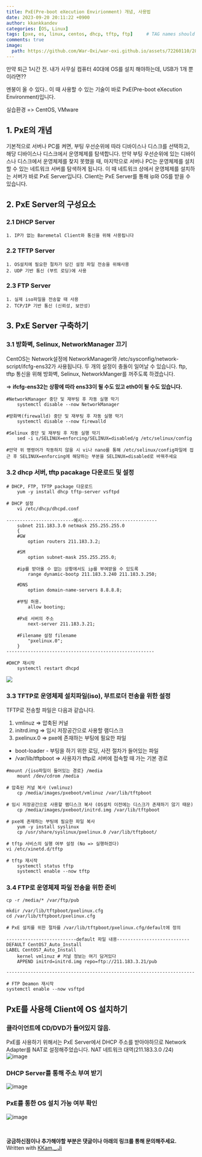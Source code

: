 ```yaml
---
title: PxE(Pre-boot eXecution Envirionment) 개념, 사용법 
date: 2023-09-20 20:11:22 +0900
author: kkankkandev
categories: [OS, Linux]
tags: [pxe, os, linux, centos, dhcp, tftp, ftp]     # TAG names should always be lowercase
comments: true
image:
  path: https://github.com/War-Oxi/war-oxi.github.io/assets/72260110/28066284-64db-4667-bbad-d3ef05316e01
---
```


만약 퇴근 1시간 전. 내가 사무실 컴퓨터 40대에 OS를 설치 해야하는데, USB가 1개 뿐이라면??  

멘붕이 올 수 있다.. 이 때 사용할 수 있는 기술이 바로 PxE(Pre-boot eXecution Environment)입니다.  

실습환경 => CentOS, VMware

## 1. PxE의 개념

기본적으로 서버나 PC를 켜면, 부팅 우선순위에 따라 디바이스나 디스크를 선택하고, 해당 디바이스나 디스크에서 운영체제를 탐색합니다. 만약 부팅 우선순위에 있는 디바이스나 디스크에서 운영체제를 찾지 못했을 때, 마지막으로 서버나 PC는 운영체제를 설치할 수 있는 네트워크 서버를 탐색하게 됩니다. 이 때 네트워크 상에서 운영체제를 설치하는 서버가 바로 PxE Server입니다. Client는 PxE Server를 통해 ip와 OS를 받을 수 있습니다.

## 2. PxE Server의 구성요소

### 2.1 DHCP Server

	1. IP가 없는 Baremetal Client와 통신을 위해 사용됩니다


### 2.2 TFTP Server

	1. OS설치에 필요한 절차가 담긴 설정 파일 전송을 위해사용
	2. UDP 기반 통신 (부트 로딩)에 사용


### 2.3 FTP Server

	1. 실제 iso파일을 전송할 때 사용
	2. TCP/IP 기반 통신 (신뢰성, 보안성)

## 3. PxE Server 구축하기

### 3.1 방화벽, Selinux, NetworkManager 끄기

CentOS는 Network설정에 NetworkManager와 /etc/sysconfig/network-script/ifcfg-ens32가 사용됩니다.  두 개의 설정이 충돌이 일어날 수 있습니다.  ftp, tftp 통신을 위해 방화벽, Selinux, NetworkManger를 꺼주도록 하겠습니다.

=> **ifcfg-ens32는 상황에 따라 ens33이 될 수도 있고 eth0이 될 수도 있습니다.**

```
#NetworkManager 중단 및 재부팅 후 자동 실행 막기
	systemctl disable --now NetworkManager

#방화벽(firewalld) 중단 및 재부팅 후 자동 실행 막기
	systemctl disable --now firewalld

#Selinux 중단 및 재부팅 후 자동 실행 막기
	sed -i s/SELINUX=enforcing/SELINUX=disabled/g /etc/selinux/config

#만약 위 명령어가 작동하지 않을 시 vi나 nano를 통해 /etc/selinux/config파일에 접근 후 SELINUX=enforcing에 해당하는 부분을 SELINUX=disabled로 바꿔주세요
```

### 3.2 dhcp 서버, tftp pacakage 다운로드 및 설정

```
# DHCP, FTP, TFTP package 다운로드
	yum -y install dhcp tftp-server vsftpd

# DHCP 설정
	vi /etc/dhcp/dhcpd.conf
	
-------------------------예시----------------------------
	subnet 211.183.3.0 netmask 255.255.255.0 
	{ 
	#GW 
		option routers 211.183.3.2; 
		
	#SM 
		option subnet-mask 255.255.255.0; 
		
	#ip를 받아올 수 없는 상황에서도 ip를 부여받을 수 있도록 
		range dynamic-bootp 211.183.3.240 211.183.3.250; 
		
	#DNS 
		option domain-name-servers 8.8.8.8; 
		
	#부팅 허용. 
		allow booting; 
		
	#PxE 서버의 주소 
		next-server 211.183.3.21; 
		
	#Filename 설정 filename 
		"pxelinux.0"; 
	} 
-------------------------------------------------------

#DHCP 재시작
	systemctl restart dhcpd

```

<p align="left"> 
	<img src="https://github.com/War-Oxi/war-oxi.github.io/assets/72260110/bfd3195d-71c0-444e-a070-05deba6bda59"/> 
</p>

### 3.3 TFTP로 운영체제 설치파일(iso), 부트로더 전송을 위한 설정  

TFTP로 전송할 파일은 다음과 같습니다.
1. vmlinuz      => 압축된 커널
2. initrd.img   => 임시 저장공간으로 사용할 램디스크
3. pxelinux.0   =>  pxe에 존재하는 부팅에 필요한 파일

- boot-loader - 부팅을 하기 위한 로딩, 사전 절차가 들어있는 파일
- /var/lib/tftpboot => 사용자가 tftp로 서버에 접속할 때 가는 기본 경로

```
#mount /{iso파일이 들어있는 경로} /media
	mount /dev/cdrom /media

# 압축된 커널 복사 (vmlinuz)
	cp /media/images/pxeboot/vmlinuz /var/lib/tftpboot

# 임시 저장공간으로 사용할 램디스크 복사 (OS설치 이전에는 디스크가 존재하기 않기 때문)
	cp /media/images/pxeboot/initrd.img /var/lib/tftpboot

# pxe에 존재하는 부팅에 필요한 파일 복사
	yum -y install syslinux
	cp /usr/share/syslinux/pxelinux.0 /var/lib/tftpboot/

# tftp 서비스의 실행 여부 설정 (No => 실행하겠다)
vi /etc/xinetd.d/tftp

# tftp 재시작
	systemctl status tftp
	systemctl enable --now tftp

```

### 3.4 FTP로 운영체제 파일 전송을 위한 준비

```
cp -r /media/* /var/ftp/pub

mkdir /var/lib/tftpboot/pxelinux.cfg
cd /var/lib/tftpboot/pxelinux.cfg

# PxE 설치를 위한 절차를 /var/lib/tftpboot/pxelinux.cfg/default에 정의

--------------------------default 파일 내용---------------------------
DEFAULT CentOS7_Auto_Install 
LABEL CentOS7_Auto_Install 
	kernel vmlinuz # 커널 정보는 여기 담겨있다 
	APPEND initrd=initrd.img repo=ftp://211.183.3.21/pub 

----------------------------------------------------------------------

# FTP Deamon 재시작
systemctl enable --now vsftpd
```


## PxE를 사용해 Client에 OS 설치하기

### 클라이언트에 CD/DVD가 들어있지 않음.

PxE를 사용하기 위해서는 PxE Server에서 DHCP 주소를 받아야하므로 Network Adapter를 NAT로 설정해주었습니다. NAT 네트워크 대역(211.183.3.0 /24)
![image](https://github.com/War-Oxi/war-oxi.github.io/assets/72260110/9c8214d8-84ea-4e18-bcd3-3e2270cfe35c)

### DHCP Server를 통해 주소 부여 받기

![image](https://github.com/War-Oxi/war-oxi.github.io/assets/72260110/28066284-64db-4667-bbad-d3ef05316e01)

### PxE를 통한 OS 설치 가능 여부 확인

![image](https://github.com/War-Oxi/war-oxi.github.io/assets/72260110/7dfd87af-7abd-43dc-9ecd-b8d8745f72bd)



<br>

<strong>궁금하신점이나 추가해야할 부분은 댓글이나 아래의 링크를 통해 문의해주세요.</strong>   
Written with [KKam.\_\.Ji](https://www.instagram.com/kkam._.ji/)
